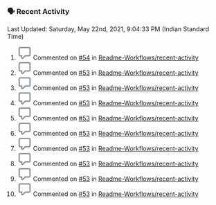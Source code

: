 ### 🗣 Recent Activity
<!--RECENT_ACTIVITY:last_update-->
Last Updated: Saturday, May 22nd, 2021, 9:04:33 PM (Indian Standard Time)
<!--RECENT_ACTIVITY:last_update_end-->
<!--RECENT_ACTIVITY:start-->
1. ![comment] Commented on [#54](https://github.com/Readme-Workflows/recent-activity/pull/54#issuecomment-846424099) in [Readme-Workflows/recent-activity](https://github.com/Readme-Workflows/recent-activity)
2. ![comment] Commented on [#53](https://github.com/Readme-Workflows/recent-activity/pull/53#issuecomment-846423968) in [Readme-Workflows/recent-activity](https://github.com/Readme-Workflows/recent-activity)
3. ![comment] Commented on [#53](https://github.com/Readme-Workflows/recent-activity/pull/53#issuecomment-846423270) in [Readme-Workflows/recent-activity](https://github.com/Readme-Workflows/recent-activity)
4. ![comment] Commented on [#53](https://github.com/Readme-Workflows/recent-activity/pull/53#issuecomment-846409229) in [Readme-Workflows/recent-activity](https://github.com/Readme-Workflows/recent-activity)
5. ![comment] Commented on [#53](https://github.com/Readme-Workflows/recent-activity/pull/53#issuecomment-846407087) in [Readme-Workflows/recent-activity](https://github.com/Readme-Workflows/recent-activity)
6. ![comment] Commented on [#53](https://github.com/Readme-Workflows/recent-activity/pull/53#issuecomment-846406552) in [Readme-Workflows/recent-activity](https://github.com/Readme-Workflows/recent-activity)
7. ![comment] Commented on [#53](https://github.com/Readme-Workflows/recent-activity/pull/53#issuecomment-846406277) in [Readme-Workflows/recent-activity](https://github.com/Readme-Workflows/recent-activity)
8. ![comment] Commented on [#53](https://github.com/Readme-Workflows/recent-activity/pull/53#issuecomment-846406132) in [Readme-Workflows/recent-activity](https://github.com/Readme-Workflows/recent-activity)
9. ![comment] Commented on [#53](https://github.com/Readme-Workflows/recent-activity/pull/53#issuecomment-846405343) in [Readme-Workflows/recent-activity](https://github.com/Readme-Workflows/recent-activity)
10. ![comment] Commented on [#53](https://github.com/Readme-Workflows/recent-activity/pull/53#issuecomment-846404839) in [Readme-Workflows/recent-activity](https://github.com/Readme-Workflows/recent-activity)
<!--RECENT_ACTIVITY:end-->

[issueopened]: https://github.com/Readme-Workflows/Readme-Icons/raw/main/icons/octicons/IssueOpened.svg
[issueclosed]: https://github.com/Readme-Workflows/Readme-Icons/raw/main/icons/octicons/IssueClosed.svg
[propened]: https://github.com/Readme-Workflows/Readme-Icons/raw/main/icons/octicons/PullRequestOpened.svg
[prclosed]: https://github.com/Readme-Workflows/Readme-Icons/raw/main/icons/octicons/PullRequestClosed.svg
[prmerged]: https://github.com/Readme-Workflows/Readme-Icons/raw/main/icons/octicons/PullRequestMerged.svg
[comment]: https://github.com/Readme-Workflows/Readme-Icons/raw/main/icons/octicons/Comment.svg

<!--
**PuneetGopinath/PuneetGopinath** is a ✨ _special_ ✨ repository because its `README.md` (this file) appears on your GitHub profile.

Here are some ideas to get you started:

- 🔭 I’m currently working on ...
- 🌱 I’m currently learning ...
- 👯 I’m looking to collaborate on ...
- 🤔 I’m looking for help with ...
- 💬 Ask me about ...
- 📫 How to reach me: ...
- 😄 Pronouns: ...
- ⚡ Fun fact: ...
-->

